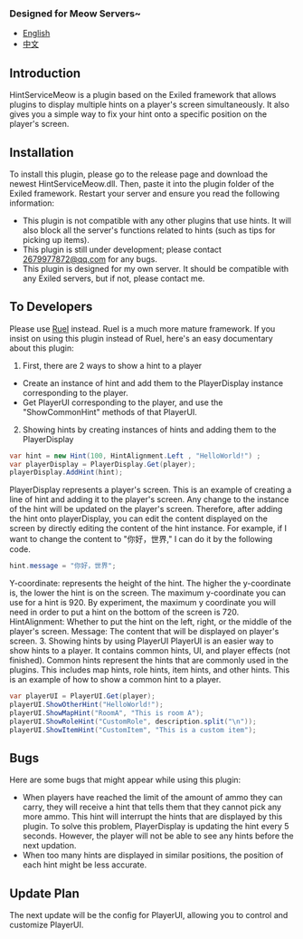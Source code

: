 
  
### Designed for Meow Servers~
- [English](https://github.com/MeowServer/HintServiceMeow/blob/main/README.md)
- [中文](https://github.com/MeowServer/HintServiceMeow/blob/main/README_zh.md)
## Introduction
HintServiceMeow is a plugin based on the Exiled framework that allows plugins to display multiple hints on a player's screen simultaneously. It also gives you a simple way to fix your hint onto a specific position on the player's screen.

## Installation
To install this plugin, please go to the release page and download the newest HintServiceMeow.dll. Then, paste it into the plugin folder of the Exiled framework. Restart your server and ensure you read the following information:
- This plugin is not compatible with any other plugins that use hints. It will also block all the server's functions related to hints (such as tips for picking up items).
- This plugin is still under development; please contact 2679977872@qq.com for any bugs.
- This plugin is designed for my own server. It should be compatible with any Exiled servers, but if not, please contact me.

## To Developers
Please use [RueI](https://github.com/Ruemena/RueI) instead. RueI is a much more mature framework.
If you insist on using this plugin instead of RueI, here's an easy documentary about this plugin:
1. First, there are 2 ways to show a hint to a player
- Create an instance of hint and add them to the PlayerDisplay instance corresponding to the player.
- Get PlayerUI corresponding to the player, and use the "ShowCommonHint" methods of that PlayerUI.
2. Showing hints by creating instances of hints and adding them to the PlayerDisplay
```csharp
var hint = new Hint(100, HintAlignment.Left , "HelloWorld!") ;
var playerDisplay = PlayerDisplay.Get(player);
playerDisplay.AddHint(hint);
 ```
PlayerDisplay represents a player's screen. This is an example of creating a line of hint and adding it to the player's screen. Any change to the instance of the hint will be updated on the player's screen. Therefore, after adding the hint onto playerDisplay, you can edit the content displayed on the screen by directly editing the content of the hint instance. For example, if I want to change the content to "你好，世界," I can do it by the following code.
```csharp
hint.message = "你好，世界";
```
Y-coordinate: represents the height of the hint. The higher the y-coordinate is, the lower the hint is on the screen. The maximum y-coordinate you can use for a hint is 920. By experiment, the maximum y coordinate you will need in order to put a hint on the bottom of the screen is 720.
HintAlignment: Whether to put the hint on the left, right, or the middle of the player's screen.
Message: The content that will be displayed on player's screen.
3. Showing hints by using PlayerUI
PlayerUI is an easier way to show hints to a player. It contains common hints, UI, and player effects (not finished). Common hints represent the hints that are commonly used in the plugins. This includes map hints, role hints, item hints, and other hints. This is an example of how to show a common hint to a player.
```csharp
var playerUI = PlayerUI.Get(player);
playerUI.ShowOtherHint("HelloWorld!");
playerUI.ShowMapHint("RoomA", "This is room A");
playerUI.ShowRoleHint("CustomRole", description.split("\n"));
playerUI.ShowItemHint("CustomItem", "This is a custom item");
```
## Bugs
Here are some bugs that might appear while using this plugin:
- When players have reached the limit of the amount of ammo they can carry, they will receive a hint that tells them that they cannot pick any more ammo. This hint will interrupt the hints that are displayed by this plugin. To solve this problem, PlayerDisplay is updating the hint every 5 seconds. However, the player will not be able to see any hints before the next updation.
- When too many hints are displayed in similar positions, the position of each hint might be less accurate.
## Update Plan
The next update will be the config for PlayerUI, allowing you to control and customize PlayerUI.
